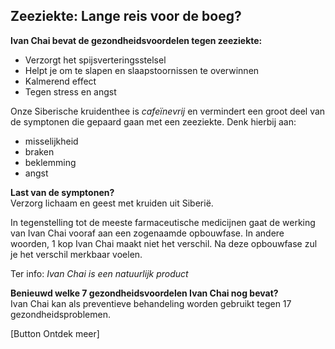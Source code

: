## Zeeziekte: Lange reis voor de boeg?

**Ivan Chai bevat de gezondheidsvoordelen tegen zeeziekte:**
* Verzorgt het spijsverteringsstelsel
* Helpt je om te slapen en slaapstoornissen te overwinnen
* Kalmerend effect
* Tegen stress en angst

Onze Siberische kruidenthee is _cafeïnevrij_ en vermindert een groot deel van de symptonen die gepaard gaan met een zeeziekte.
Denk hierbij aan:
* misselijkheid
* braken
* beklemming
* angst

**Last van de symptonen?** <br>
Verzorg lichaam en geest met kruiden uit Siberië. 

In tegenstelling tot de meeste farmaceutische medicijnen gaat de werking van Ivan Chai vooraf aan een zogenaamde opbouwfase. In andere woorden, 1 kop Ivan Chai maakt niet het verschil. Na deze opbouwfase zul je het verschil merkbaar voelen. 

Ter info: _Ivan Chai is een natuurlijk product_

**Benieuwd welke 7 gezondheidsvoordelen Ivan Chai nog bevat?** <br>
Ivan Chai kan als preventieve behandeling worden gebruikt tegen 17 gezondheidsproblemen.

[Button Ontdek meer]
